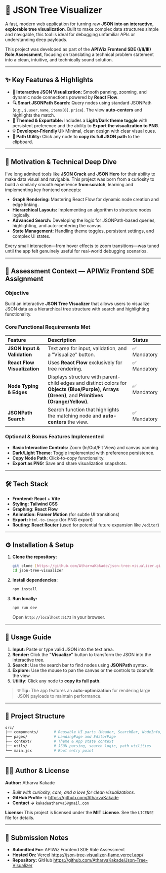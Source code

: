 # 🌳 JSON Tree Visualizer

A fast, modern web application for turning raw **JSON into an interactive, explorable tree visualization**. Built to make complex data structures simple and navigable, this tool is ideal for debugging unfamiliar APIs or understanding deep payloads.

This project was developed as part of the **APIWiz Frontend SDE (I/II/III) Role Assessment**, focusing on translating a technical problem statement into a clean, intuitive, and technically sound solution.

---

## ✨ Key Features & Highlights

* **🌿 Interactive JSON Visualization:** Smooth panning, zooming, and dynamic node connections powered by **React Flow**.
* **🔍 Smart JSONPath Search:** Query nodes using standard JSONPath (e.g., `$.user.name`, `items[0].price`). The view **auto-centers** and highlights the match.
* **🎨 Themed & Exportable:** Includes a **Light/Dark theme toggle** with persistent preference and the ability to **Export the visualization to PNG**.
* **💡 Developer-Friendly UI:** Minimal, clean design with clear visual cues.
* **🔗 Path Utility:** Click any node to **copy its full JSON path** to the clipboard.

---

## 🧠 Motivation & Technical Deep Dive

I've long admired tools like **JSON Crack** and **JSON Hero** for their ability to make data visual and navigable. This project was born from a curiosity to build a similarly smooth experience **from scratch**, learning and implementing key frontend concepts:

* **Graph Rendering:** Mastering React Flow for dynamic node creation and edge linking.
* **Hierarchical Layouts:** Implementing an algorithm to structure nodes logically.
* **Advanced Search:** Developing the logic for JSONPath-based queries, highlighting, and auto-centering the canvas.
* **State Management:** Handling theme toggles, persistent settings, and complex UI states.

Every small interaction—from hover effects to zoom transitions—was tuned until the app felt genuinely useful for real-world debugging scenarios.

---

## 🎯 Assessment Context — APIWiz Frontend SDE Assignment

### Objective
Build an interactive **JSON Tree Visualizer** that allows users to visualize JSON data as a hierarchical tree structure with search and highlighting functionality.

### Core Functional Requirements Met

| Feature | Description | Status |
| :--- | :--- | :--- |
| **JSON Input & Validation** | Text area for input, validation, and a "Visualize" button. | ✅ Mandatory |
| **React Flow Visualization** | Uses **React Flow** exclusively for tree rendering. | ✅ Mandatory |
| **Node Typing & Edges** | Displays structure with parent-child edges and distinct colors for **Objects (Blue/Purple)**, **Arrays (Green)**, and **Primitives (Orange/Yellow)**. | ✅ Mandatory |
| **JSONPath Search** | Search function that highlights the matching node and **auto-centers** the view. | ✅ Mandatory |

### Optional & Bonus Features Implemented

* **Basic Interactive Controls:** Zoom (In/Out/Fit View) and canvas panning.
* **Dark/Light Theme:** Toggle implemented with preference persistence.
* **Copy Node Path:** Click-to-copy functionality.
* **Export as PNG:** Save and share visualization snapshots.

---

## 🛠 Tech Stack

* **Frontend:** **React** + **Vite**
* **Styling:** **Tailwind CSS**
* **Graphing:** **React Flow**
* **Animation:** **Framer Motion** (for subtle UI transitions)
* **Export:** `html-to-image` (for PNG export)
* **Routing:** **React Router** (used for potential future expansion like `/editor`)

---

## ⚙️ Installation & Setup

1.  **Clone the repository:**
    ```bash
    git clone [https://github.com/AtharvaKakade/json-tree-visualizer.git](https://github.com/AtharvaKakade/json-tree-visualizer.git)
    cd json-tree-visualizer
    ```

2.  **Install dependencies:**
    ```bash
    npm install
    ```

3.  **Run locally:**
    ```bash
    npm run dev
    ```
    Open `http://localhost:5173` in your browser.

---

## 🚀 Usage Guide

1.  **Input:** Paste or type valid JSON into the text area.
2.  **Render:** Click the **"Visualize"** button to transform the JSON into the interactive tree.
3.  **Search:** Use the search bar to find nodes using **JSONPath** syntax.
4.  **Explore:** Use the mouse to pan the canvas or the controls to zoom/fit the view.
5.  **Utility:** Click any node to **copy its full path**.

> **💡 Tip:** The app features an **auto-optimization** for rendering large JSON payloads to maintain performance.

---

## 🧩 Project Structure

```bash
src/
├── components/       # Reusable UI parts (Header, SearchBar, NodeInfo, etc.)
├── pages/            # LandingPage and EditorPage
├── context/          # Theme & App state context
├── utils/            # JSON parsing, search logic, path utilities
└── main.jsx          # Root entry point
```
---

## 👨‍💻 Author & License

**Author:** Atharva Kakade
* *Built with curiosity, care, and a love for clean visualizations.*
* **GitHub Profile →** https://github.com/AtharvaKakade
* **Contact →** `kakadeatharva5@gmail.com`

**License:**
This project is licensed under the **MIT License**. See the `LICENSE` file for details.

---

## 🧾 Submission Notes

* **Submitted For:** APIWiz Frontend SDE Role Assessment
* **Hosted On:** Vercel https://json-tree-visualizer-flame.vercel.app/
* **Repository:** GitHub https://github.com/AtharvaKakade/Json-Tree-Visualizer